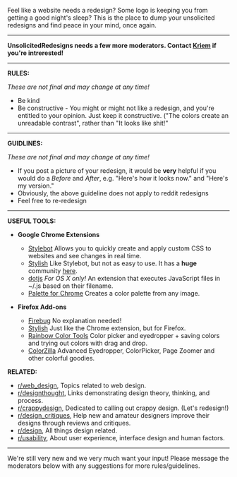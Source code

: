 Feel like a website needs a redesign? Some logo is keeping you from getting a good night's sleep? This is the place to dump your unsolicited redesigns and find peace in your mind, once again.

*****
**UnsolicitedRedesigns needs a few more moderators. Contact [Kriem](http://www.reddit.com/user/Kriem) if you're intrerested!**
*****

**RULES:** 

*These are not final and may change at any time!*  

* Be kind
* Be constructive - You might or might not like a redesign, and you're entitled to your opinion. Just keep it constructive. ("The colors create an unreadable contrast", rather than "It looks like shit!"

*****

**GUIDLINES:** 

*These are not final and may change at any time!*  

* If you post a picture of your redesign, it would be **very** helpful if you would do a *Before* and *After*, e.g. "Here's how it looks now." and "Here's my version."
* Obviously, the above guideline does not apply to reddit redesigns
* Feel free to re-redesign


*****

**USEFUL TOOLS:**  

* **Google Chrome Extensions**
	* [Stylebot](https://chrome.google.com/webstore/detail/oiaejidbmkiecgbjeifoejpgmdaleoha) Allows you to quickly create and apply custom CSS to websites and see changes in real time.
	* [Stylish](https://chrome.google.com/webstore/detail/fjnbnpbmkenffdnngjfgmeleoegfcffe?hc=search&hcp=main) Like Stylebot, but not as easy to use. It has a **huge** community [here](http://userstyles.org).
	* [dotjs](http://defunkt.io/dotjs/) *For OS X only!* An extension that executes JavaScript files in ~/.js based on their filename.
	* [Palette for Chrome](https://chrome.google.com/webstore/detail/oolpphfmdmjbojolagcbgdemojhcnlod) Creates a color palette from any image.

* **Firefox Add-ons**
	* [Firebug](https://addons.mozilla.org/en-US/firefox/addon/firebug/) No explanation needed!
	* [Stylish](https://addons.mozilla.org/en-US/firefox/addon/stylish/) Just like the Chrome extension, but for Firefox.
	* [Rainbow Color Tools](https://addons.mozilla.org/en-US/firefox/addon/rainbow-color-tools/) Color picker and eyedropper + saving colors and trying out colors with drag and drop.
	* [ColorZilla](https://addons.mozilla.org/en-US/firefox/addon/colorzilla/) Advanced Eyedropper, ColorPicker, Page Zoomer and other colorful goodies.

**RELATED:**

* [r/web_design](http://www.reddit.com/r/web_design), Topics related to web design. 
* [r/designthought](http://www.reddit.com/r/designthought), Links demonstrating design theory, thinking, and process.
* [r/crappydesign](http://www.reddit.com/r/crappydesign), Dedicated to calling out crappy design. (Let's redesign!)
* [r/design_critiques](http://www.reddit.com/r/design_critiques), Help new and amateur designers improve their designs through reviews and critiques. 
* [r/design](http://www.reddit.com/r/design), All things design related. 
* [r/usability](http://www.reddit.com/r/usability), About user experience, interface design and human factors.

*****
We're still very new and we very much want your input! Please message the moderators below with any suggestions for more rules/guidelines.
